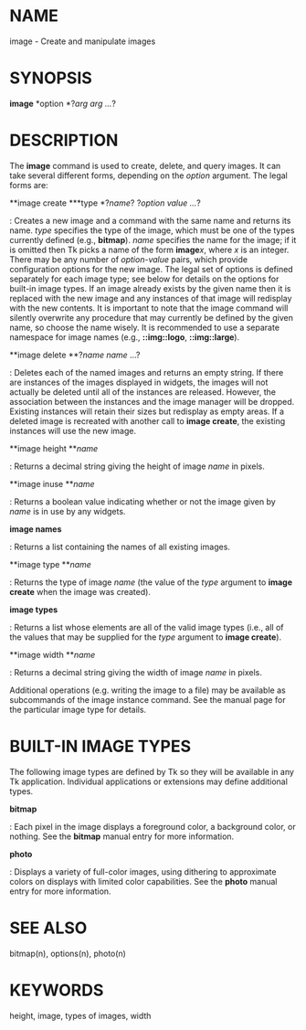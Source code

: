 # NAME

image - Create and manipulate images

# SYNOPSIS

**image** *option *?*arg arg \...*?

# DESCRIPTION

The **image** command is used to create, delete, and query images. It
can take several different forms, depending on the *option* argument.
The legal forms are:

**image create ***type *?*name*? ?*option value \...*?

:   Creates a new image and a command with the same name and returns its
    name. *type* specifies the type of the image, which must be one of
    the types currently defined (e.g., **bitmap**). *name* specifies the
    name for the image; if it is omitted then Tk picks a name of the
    form **image***x*, where *x* is an integer. There may be any number
    of *option*-*value* pairs, which provide configuration options for
    the new image. The legal set of options is defined separately for
    each image type; see below for details on the options for built-in
    image types. If an image already exists by the given name then it is
    replaced with the new image and any instances of that image will
    redisplay with the new contents. It is important to note that the
    image command will silently overwrite any procedure that may
    currently be defined by the given name, so choose the name wisely.
    It is recommended to use a separate namespace for image names (e.g.,
    **::img::logo**, **::img::large**).

**image delete **?*name name* \...?

:   Deletes each of the named images and returns an empty string. If
    there are instances of the images displayed in widgets, the images
    will not actually be deleted until all of the instances are
    released. However, the association between the instances and the
    image manager will be dropped. Existing instances will retain their
    sizes but redisplay as empty areas. If a deleted image is recreated
    with another call to **image create**, the existing instances will
    use the new image.

**image height ***name*

:   Returns a decimal string giving the height of image *name* in
    pixels.

**image inuse ***name*

:   Returns a boolean value indicating whether or not the image given by
    *name* is in use by any widgets.

**image names**

:   Returns a list containing the names of all existing images.

**image type ***name*

:   Returns the type of image *name* (the value of the *type* argument
    to **image create** when the image was created).

**image types**

:   Returns a list whose elements are all of the valid image types
    (i.e., all of the values that may be supplied for the *type*
    argument to **image create**).

**image width ***name*

:   Returns a decimal string giving the width of image *name* in pixels.

Additional operations (e.g. writing the image to a file) may be
available as subcommands of the image instance command. See the manual
page for the particular image type for details.

# BUILT-IN IMAGE TYPES

The following image types are defined by Tk so they will be available in
any Tk application. Individual applications or extensions may define
additional types.

**bitmap**

:   Each pixel in the image displays a foreground color, a background
    color, or nothing. See the **bitmap** manual entry for more
    information.

**photo**

:   Displays a variety of full-color images, using dithering to
    approximate colors on displays with limited color capabilities. See
    the **photo** manual entry for more information.

# SEE ALSO

bitmap(n), options(n), photo(n)

# KEYWORDS

height, image, types of images, width
